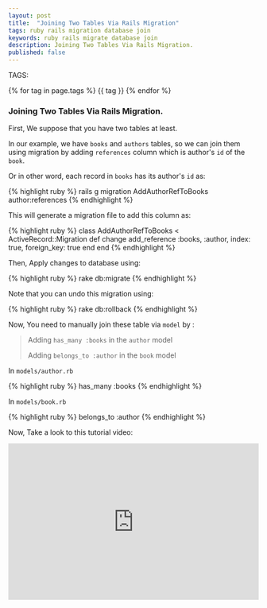 ```yaml
---
layout: post
title:  "Joining Two Tables Via Rails Migration"
tags: ruby rails migration database join 
keywords: ruby rails migrate database join
description: Joining Two Tables Via Rails Migration.
published: false
---
```


   TAGS:
   
   {% for tag in page.tags %} {{ tag }} {% endfor %}

<h3>Joining Two Tables Via Rails Migration.</h3>

First, We suppose that you have two tables at least.

In our example, we have `books` and `authors` tables, so we can join them using migration by adding `references` column which is author's `id` of the `book`.

Or in other word, each record in `books` has its author's `id` as:

{% highlight ruby %}
rails g migration AddAuthorRefToBooks author:references
{% endhighlight %}

This will generate a migration file to add this column as:

{% highlight ruby %}
class AddAuthorRefToBooks < ActiveRecord::Migration
  def change
    add_reference :books, :author, index: true, foreign_key: true
  end
end
{% endhighlight %}

Then, Apply changes to database using:

{% highlight ruby %}
rake db:migrate
{% endhighlight %}

Note that you can undo this migration using:

{% highlight ruby %}
rake db:rollback
{% endhighlight %}

Now, You need to manually join these table via `model` by :

> 
>Adding `has_many :books` in the `author` model
>
>Adding `belongs_to :author` in the `book` model
>

In `models/author.rb`

{% highlight ruby %}
has_many :books
{% endhighlight %}

In `models/book.rb`

{% highlight ruby %}
belongs_to :author
{% endhighlight %}

Now, Take a look to this tutorial video:

<iframe width="100%" height="315" src="https://www.youtube.com/embed/DDQrRj_WQCc" frameborder="0" allowfullscreen></iframe>
